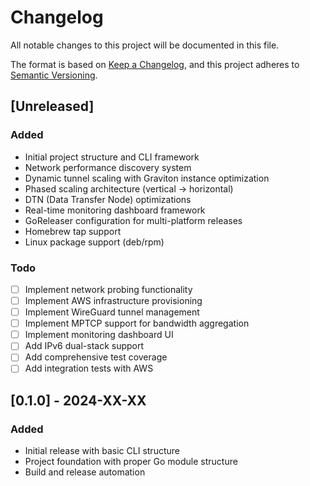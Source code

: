 # Changelog

All notable changes to this project will be documented in this file.

The format is based on [Keep a Changelog](https://keepachangelog.com/en/1.0.0/),
and this project adheres to [Semantic Versioning](https://semver.org/spec/v2.0.0.html).

## [Unreleased]

### Added
- Initial project structure and CLI framework
- Network performance discovery system
- Dynamic tunnel scaling with Graviton instance optimization
- Phased scaling architecture (vertical -> horizontal)
- DTN (Data Transfer Node) optimizations
- Real-time monitoring dashboard framework
- GoReleaser configuration for multi-platform releases
- Homebrew tap support
- Linux package support (deb/rpm)

### Todo
- [ ] Implement network probing functionality
- [ ] Implement AWS infrastructure provisioning
- [ ] Implement WireGuard tunnel management
- [ ] Implement MPTCP support for bandwidth aggregation
- [ ] Implement monitoring dashboard UI
- [ ] Add IPv6 dual-stack support
- [ ] Add comprehensive test coverage
- [ ] Add integration tests with AWS

## [0.1.0] - 2024-XX-XX

### Added
- Initial release with basic CLI structure
- Project foundation with proper Go module structure
- Build and release automation